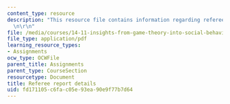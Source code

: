 ```yaml
---
content_type: resource
description: "This resource file contains information regarding referee report details.\r\
  \n\r\n"
file: /media/courses/14-11-insights-from-game-theory-into-social-behavior-fall-2013/fd171105c6fac05e93ea90e9f77b7d64_MIT14_11F13_Refere_Rep_Det.pdf
file_type: application/pdf
learning_resource_types:
- Assignments
ocw_type: OCWFile
parent_title: Assignments
parent_type: CourseSection
resourcetype: Document
title: Referee report details
uid: fd171105-c6fa-c05e-93ea-90e9f77b7d64
---
```

